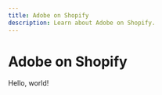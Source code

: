 ```yaml
---
title: Adobe on Shopify
description: Learn about Adobe on Shopify.
---
```


# Adobe on Shopify

Hello, world!
